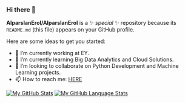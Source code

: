 ### Hi there 👋

**AlparslanErol/AlparslanErol** is a ✨ _special_ ✨ repository because its `README.md` (this file) appears on your GitHub profile.

Here are some ideas to get you started:

- 🔭 I’m currently working at EY.
- 🌱 I’m currently learning Big Data Analytics and Cloud Solutions.
- 👯 I’m looking to collaborate on Python Development and Machine Learning projects.
- 📫 How to reach me: [HERE](https://www.linkedin.com/in/alparslan-erol/)

[![My GitHub Stats](https://github-readme-stats.vercel.app/api/?username=AlparslanErol&count_private=true&theme=tokyonight&showicons=true)]()
[![My GitHub Language Stats](https://github-readme-stats.vercel.app/api/top-langs/?username=AlparslanErol&langs_count=5&theme=tokyonight)]()
